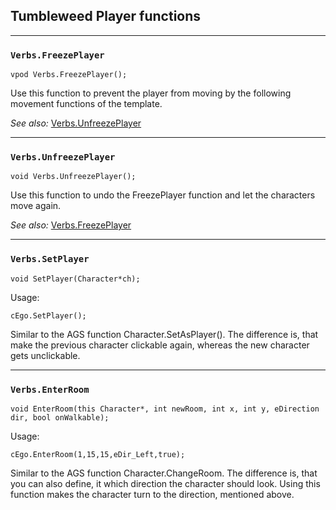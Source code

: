 ## Tumbleweed Player functions

---

### `Verbs.FreezePlayer`

```
vpod Verbs.FreezePlayer();
```

Use this function to prevent the player from moving by the following movement functions of the template.

*See also:*
[Verbs.UnfreezePlayer](Tumbleweed_player#verbsunfreezeplayer)

---

### `Verbs.UnfreezePlayer`

```
void Verbs.UnfreezePlayer();
```

Use this function to undo the FreezePlayer function and let the characters move again.

*See also:*
[Verbs.FreezePlayer](Tumbleweed_player#verbsfreezeplayer)

---

### `Verbs.SetPlayer`

```
void SetPlayer(Character*ch);
```

Usage:

```
cEgo.SetPlayer();
```

Similar to the AGS function Character.SetAsPlayer(). The difference is, that make the previous character clickable again, whereas the new character gets unclickable.

---

### `Verbs.EnterRoom`

```
void EnterRoom(this Character*, int newRoom, int x, int y, eDirection dir, bool onWalkable);
```

Usage:

```
cEgo.EnterRoom(1,15,15,eDir_Left,true);
```

Similar to the AGS function Character.ChangeRoom. The difference is, that you can also define, it which direction the character should look.
Using this function makes the character turn to the direction, mentioned above.
